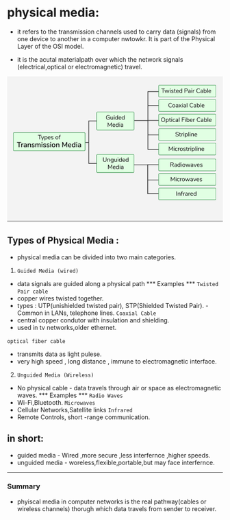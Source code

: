 # physical media:

-  it refers to the transmission channels used to carry data (signals) from one device to another in a computer nwtowkr. It is part of the Physical Layer of the OSI model.

- it is the acutal materialpath over which the network signals (electrical,optical or electromagnetic) travel.


![Alt Text](./img/py.png)



## Types of Physical Media :

- physical media can be divided into two main  categories.

1. `Guided Media (wired)`
 - data signals are guided along a physical path
 *** Examples ***
 `Twisted Pair cable`
 - copper wires twisted together.
 - types : UTP(unishielded twisted pair), STP(Shielded Twisted Pair).
 -Common in LANs, telephone lines.
 `Coaxial Cable`
 - central copper condutor with insulation and shielding.
 - used in tv networks,older ethernet.

 `optical fiber cable`
 - transmits data as light pulese.
 -  very high speed , long distance , immune to electromagnetic interface.

 2. `Unguided Media (Wireless)`
 - No physical cable - data travels through air or space as electromagnetic waves.
 *** Examples ***
 `Radio Waves`
 - Wi-Fi,Bluetooth.
 `Microwaves`
 - Cellular Networks,Satellite links
 `Infrared`
 - Remote Controls, short -range communication.



 ## in short:
 - guided media - Wired ,more secure ,less interfernce ,higher speeds.
 - unguided media - woreless,flexible,portable,but may face interfernce.
 
---

 ### Summary
 - phyiscal media in computer networks is the real pathway(cables or wireless channels)
 thorugh which data travels from sender to receiver.